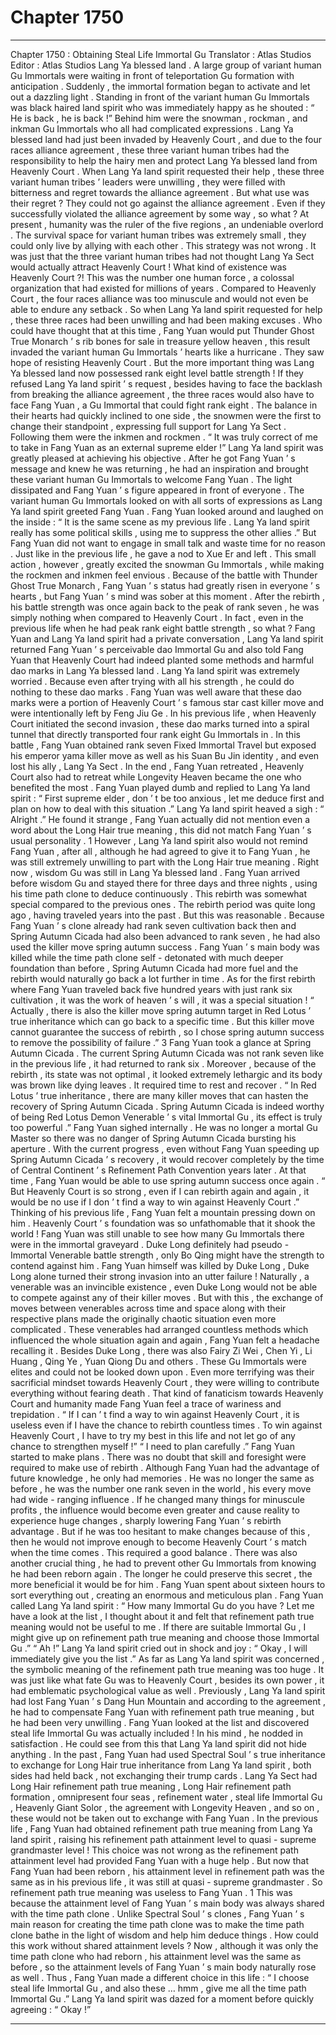 
# Chapter 1750


---

Chapter 1750 : Obtaining Steal Life Immortal Gu
Translator :
Atlas Studios
Editor :
Atlas Studios
Lang Ya blessed land .
A large group of variant human Gu Immortals were waiting in front of teleportation Gu formation with anticipation .
Suddenly , the immortal formation began to activate and let out a dazzling light .
Standing in front of the variant human Gu Immortals was black haired land spirit who was immediately happy as he shouted : “ He is back , he is back !”
Behind him were the snowman , rockman , and inkman Gu Immortals who all had complicated expressions .
Lang Ya blessed land had just been invaded by Heavenly Court , and due to the four races alliance agreement , these three variant human tribes had the responsibility to help the hairy men and protect Lang Ya blessed land from Heavenly Court .
When Lang Ya land spirit requested their help , these three variant human tribes ’ leaders were unwilling , they were filled with bitterness and regret towards the alliance agreement .
But what use was their regret ?
They could not go against the alliance agreement .
Even if they successfully violated the alliance agreement by some way , so what ?
At present , humanity was the ruler of the five regions , an undeniable overlord . The survival space for variant human tribes was extremely small , they could only live by allying with each other .
This strategy was not wrong .
It was just that the three variant human tribes had not thought Lang Ya Sect would actually attract Heavenly Court !
What kind of existence was Heavenly Court ?!
This was the number one human force , a colossal organization that had existed for millions of years .
Compared to Heavenly Court , the four races alliance was too minuscule and would not even be able to endure any setback .
So when Lang Ya land spirit requested for help , these three races had been unwilling and had been making excuses .
Who could have thought that at this time , Fang Yuan would put Thunder Ghost True Monarch ’ s rib bones for sale in treasure yellow heaven , this result invaded the variant human Gu Immortals ’ hearts like a hurricane .
They saw hope of resisting Heavenly Court .
But the more important thing was Lang Ya blessed land now possessed rank eight level battle strength !
If they refused Lang Ya land spirit ’ s request , besides having to face the backlash from breaking the alliance agreement , the three races would also have to face Fang Yuan , a Gu Immortal that could fight rank eight .
The balance in their hearts had quickly inclined to one side , the snowmen were the first to change their standpoint , expressing full support for Lang Ya Sect . Following them were the inkmen and rockmen .
“ It was truly correct of me to take in Fang Yuan as an external supreme elder !” Lang Ya land spirit was greatly pleased at achieving his objective .
After he got Fang Yuan ’ s message and knew he was returning , he had an inspiration and brought these variant human Gu Immortals to welcome Fang Yuan .
The light dissipated and Fang Yuan ’ s figure appeared in front of everyone .
The variant human Gu Immortals looked on with all sorts of expressions as Lang Ya land spirit greeted Fang Yuan .
Fang Yuan looked around and laughed on the inside : “ It is the same scene as my previous life . Lang Ya land spirit really has some political skills , using me to suppress the other allies .”
But Fang Yuan did not want to engage in small talk and waste time for no reason . Just like in the previous life , he gave a nod to Xue Er and left .
This small action , however , greatly excited the snowman Gu Immortals , while making the rockmen and inkmen feel envious .
Because of the battle with Thunder Ghost True Monarch , Fang Yuan ’ s status had greatly risen in everyone ’ s hearts , but Fang Yuan ’ s mind was sober at this moment .
After the rebirth , his battle strength was once again back to the peak of rank seven , he was simply nothing when compared to Heavenly Court .
In fact , even in the previous life when he had peak rank eight battle strength , so what ?
Fang Yuan and Lang Ya land spirit had a private conversation , Lang Ya land spirit returned Fang Yuan ’ s perceivable dao Immortal Gu and also told Fang Yuan that Heavenly Court had indeed planted some methods and harmful dao marks in Lang Ya blessed land .
Lang Ya land spirit was extremely worried .
Because even after trying with all his strength , he could do nothing to these dao marks .
Fang Yuan was well aware that these dao marks were a portion of Heavenly Court ’ s famous star cast killer move and were intentionally left by Feng Jiu Ge .
In his previous life , when Heavenly Court initiated the second invasion , these dao marks turned into a spiral tunnel that directly transported four rank eight Gu Immortals in .
In this battle , Fang Yuan obtained rank seven Fixed Immortal Travel but exposed his emperor yama killer move as well as his Suan Bu Jin identity , and even lost his ally , Lang Ya Sect .
In the end , Fang Yuan retreated , Heavenly Court also had to retreat while Longevity Heaven became the one who benefited the most .
Fang Yuan played dumb and replied to Lang Ya land spirit : “ First supreme elder , don ’ t be too anxious , let me deduce first and plan on how to deal with this situation .”
Lang Ya land spirit heaved a sigh : “ Alright .”
He found it strange , Fang Yuan actually did not mention even a word about the Long Hair true meaning , this did not match Fang Yuan ’ s usual personality .
1
However , Lang Ya land spirit also would not remind Fang Yuan , after all , although he had agreed to give it to Fang Yuan , he was still extremely unwilling to part with the Long Hair true meaning .
Right now , wisdom Gu was still in Lang Ya blessed land .
Fang Yuan arrived before wisdom Gu and stayed there for three days and three nights , using his time path clone to deduce continuously .
This rebirth was somewhat special compared to the previous ones .
The rebirth period was quite long ago , having traveled years into the past .
But this was reasonable .
Because Fang Yuan ’ s clone already had rank seven cultivation back then and Spring Autumn Cicada had also been advanced to rank seven , he had also used the killer move spring autumn success .
Fang Yuan ’ s main body was killed while the time path clone self - detonated with much deeper foundation than before , Spring Autumn Cicada had more fuel and the rebirth would naturally go back a lot further in time .
As for the first rebirth where Fang Yuan traveled back five hundred years with just rank six cultivation , it was the work of heaven ’ s will , it was a special situation !
“ Actually , there is also the killer move spring autumn target in Red Lotus ’ true inheritance which can go back to a specific time . But this killer move cannot guarantee the success of rebirth , so I chose spring autumn success to remove the possibility of failure .”
3
Fang Yuan took a glance at Spring Autumn Cicada .
The current Spring Autumn Cicada was not rank seven like in the previous life , it had returned to rank six .
Moreover , because of the rebirth , its state was not optimal , it looked extremely lethargic and its body was brown like dying leaves . It required time to rest and recover .
“ In Red Lotus ’ true inheritance , there are many killer moves that can hasten the recovery of Spring Autumn Cicada . Spring Autumn Cicada is indeed worthy of being Red Lotus Demon Venerable ’ s vital Immortal Gu , its effect is truly too powerful .”
Fang Yuan sighed internally .
He was no longer a mortal Gu Master so there was no danger of Spring Autumn Cicada bursting his aperture .
With the current progress , even without Fang Yuan speeding up Spring Autumn Cicada ’ s recovery , it would recover completely by the time of Central Continent ’ s Refinement Path Convention years later . At that time , Fang Yuan would be able to use spring autumn success once again .
“ But Heavenly Court is so strong , even if I can rebirth again and again , it would be no use if I don ’ t find a way to win against Heavenly Court .”
Thinking of his previous life , Fang Yuan felt a mountain pressing down on him .
Heavenly Court ’ s foundation was so unfathomable that it shook the world !
Fang Yuan was still unable to see how many Gu Immortals there were in the immortal graveyard .
Duke Long definitely had pseudo - Immortal Venerable battle strength , only Bo Qing might have the strength to contend against him . Fang Yuan himself was killed by Duke Long , Duke Long alone turned their strong invasion into an utter failure !
Naturally , a venerable was an invincible existence , even Duke Long would not be able to compete against any of their killer moves .
But with this , the exchange of moves between venerables across time and space along with their respective plans made the originally chaotic situation even more complicated .
These venerables had arranged countless methods which influenced the whole situation again and again , Fang Yuan felt a headache recalling it .
Besides Duke Long , there was also Fairy Zi Wei , Chen Yi , Li Huang , Qing Ye , Yuan Qiong Du and others .
These Gu Immortals were elites and could not be looked down upon .
Even more terrifying was their sacrificial mindset towards Heavenly Court , they were willing to contribute everything without fearing death .
That kind of fanaticism towards Heavenly Court and humanity made Fang Yuan feel a trace of wariness and trepidation .
“ If I can ’ t find a way to win against Heavenly Court , it is useless even if I have the chance to rebirth countless times . To win against Heavenly Court , I have to try my best in this life and not let go of any chance to strengthen myself !”
“ I need to plan carefully .”
Fang Yuan started to make plans .
There was no doubt that skill and foresight were required to make use of rebirth .
Although Fang Yuan had the advantage of future knowledge , he only had memories . He was no longer the same as before , he was the number one rank seven in the world , his every move had wide - ranging influence .
If he changed many things for minuscule profits , the influence would become even greater and cause reality to experience huge changes , sharply lowering Fang Yuan ’ s rebirth advantage .
But if he was too hesitant to make changes because of this , then he would not improve enough to become Heavenly Court ’ s match when the time comes .
This required a good balance .
There was also another crucial thing , he had to prevent other Gu Immortals from knowing he had been reborn again .
The longer he could preserve this secret , the more beneficial it would be for him .
Fang Yuan spent about sixteen hours to sort everything out , creating an enormous and meticulous plan .
Fang Yuan called Lang Ya land spirit : “ How many Immortal Gu do you have ? Let me have a look at the list , I thought about it and felt that refinement path true meaning would not be useful to me . If there are suitable Immortal Gu , I might give up on refinement path true meaning and choose those Immortal Gu .”
“ Ah !” Lang Ya land spirit cried out in shock and joy : “ Okay , I will immediately give you the list .”
As far as Lang Ya land spirit was concerned , the symbolic meaning of the refinement path true meaning was too huge . It was just like what fate Gu was to Heavenly Court , besides its own power , it had emblematic psychological value as well .
Previously , Lang Ya land spirit had lost Fang Yuan ’ s Dang Hun Mountain and according to the agreement , he had to compensate Fang Yuan with refinement path true meaning , but he had been very unwilling .
Fang Yuan looked at the list and discovered steal life Immortal Gu was actually included !
In his mind , he nodded in satisfaction . He could see from this that Lang Ya land spirit did not hide anything .
In the past , Fang Yuan had used Spectral Soul ’ s true inheritance to exchange for Long Hair true inheritance from Lang Ya land spirit , both sides had held back , not exchanging their trump cards .
Lang Ya Sect had Long Hair refinement path true meaning , Long Hair refinement path formation , omnipresent four seas , refinement water , steal life Immortal Gu , Heavenly Giant Solor , the agreement with Longevity Heaven , and so on , these would not be taken out to exchange with Fang Yuan .
In the previous life , Fang Yuan had obtained refinement path true meaning from Lang Ya land spirit , raising his refinement path attainment level to quasi - supreme grandmaster level !
This choice was not wrong as the refinement path attainment level had provided Fang Yuan with a huge help .
But now that Fang Yuan had been reborn , his attainment level in refinement path was the same as in his previous life , it was still at quasi - supreme grandmaster . So refinement path true meaning was useless to Fang Yuan .
1
This was because the attainment level of Fang Yuan ’ s main body was always shared with the time path clone .
Unlike Spectral Soul ’ s clones , Fang Yuan ’ s main reason for creating the time path clone was to make the time path clone bathe in the light of wisdom and help him deduce things . How could this work without shared attainment levels ?
Now , although it was only the time path clone who had reborn , his attainment level was the same as before , so the attainment levels of Fang Yuan ’ s main body naturally rose as well .
Thus , Fang Yuan made a different choice in this life : “ I choose steal life Immortal Gu , and also these … hmm , give me all the time path Immortal Gu .”
Lang Ya land spirit was dazed for a moment before quickly agreeing : “ Okay !”

---

